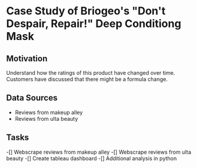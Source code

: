 # Case Study of Briogeo's "Don't Despair, Repair!" Deep Conditiong Mask

## Motivation
Understand how the ratings of this product have changed over time. Customers have discussed that there might be a formula change. 

## Data Sources 
- Reviews from makeup alley 
- Reviews from ulta beauty 

## Tasks
-[] Webscrape reviews from makeup alley
-[] Webscrape reviews from ulta beauty
-[] Create tableau dashboard
-[] Additional analysis in python
